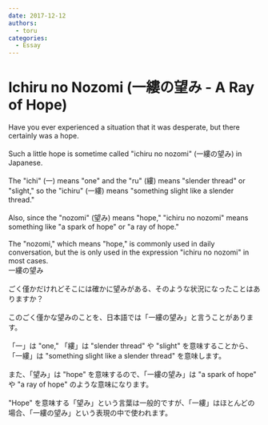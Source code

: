 ```yaml
---
date: 2017-12-12
authors:
  - toru
categories:
  - Essay
---
```


<h1 id="subject_show">Ichiru no Nozomi (一縷の望み - A Ray of Hope)</h1>
<div class="date" hidden>Dec 12, 2017 15:45</div>
<div id="post"><div id="body_show_ori">
Have you ever experienced a situation that it was desperate, but there certainly was a hope.<br/><br/>Such a little hope is sometime called "ichiru no nozomi" (一縷の望み) in Japanese.<br/><br/>The "ichi" (一) means "one" and the "ru" (縷) means "slender thread" or "slight," so the "ichiru" (一縷) means "something slight like a slender thread."<br/><br/>Also, since the "nozomi" (望み) means "hope," "ichiru no nozomi" means something like "a spark of hope" or "a ray of hope."<br/><br/>The "nozomi," which means "hope," is commonly used in daily conversation, but the is only used in the expression "ichiru no nozomi" in most cases.
</div></div>

<!-- more -->

<div id="post_ja"><div id="body_show_mo">
一縷の望み<br/><br/>ごく僅かだけれどそこには確かに望みがある、そのような状況になったことはありますか？<br/><br/>このごく僅かな望みのことを、日本語では「一縷の望み」と言うことがあります。<br/><br/>「一」は "one," 「縷」は "slender thread" や "slight" を意味することから、「一縷」は "something slight like a slender thread" を意味します。<br/><br/>また、「望み」は "hope" を意味するので、「一縷の望み」は "a spark of hope" や "a ray of hope" のような意味になります。<br/><br/>"Hope" を意味する「望み」という言葉は一般的ですが、「一縷」はほとんどの場合、「一縷の望み」という表現の中で使われます。
</div></div>
